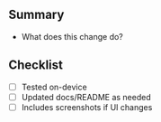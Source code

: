 ## Summary

- What does this change do?

## Checklist
- [ ] Tested on-device
- [ ] Updated docs/README as needed
- [ ] Includes screenshots if UI changes
